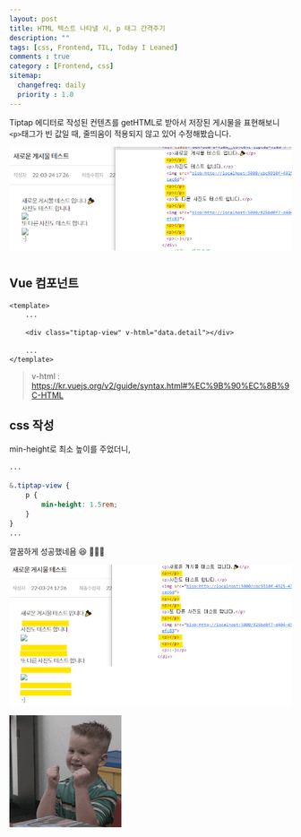 ```yaml
---
layout: post
title: HTML 텍스트 나타낼 시, p 태그 간격주기
description: ""
tags: [css, Frontend, TIL, Today I Leaned]
comments : true
category : [Frontend, css]
sitemap:
  changefreq: daily
  priority : 1.0
---
```


Tiptap 에디터로 작성된 컨텐츠를 getHTML로 받아서 저장된 게시물을 표현해보니 `<p>`태그가 빈 값일 때, 줄띄움이 적용되지 않고 있어 수정해봤습니다.

![p-spacing](/post/images/2022-03-25-html-p-spacing-1.png)

<div class="space-item-3"></div>

#


##  Vue 컴포넌트

```Vue
<template>
    ...

    <div class="tiptap-view" v-html="data.detail"></div>

    ...
</template>
```

> v-html : <https://kr.vuejs.org/v2/guide/syntax.html#%EC%9B%90%EC%8B%9C-HTML>

## css 작성

min-height로 최소 높이를 주었더니, 

```css
...

&.tiptap-view {
    p {
        min-height: 1.5rem;
    }
}
...

```

깔꿈하게 성공했네욤 😆 👏👏👏

![p-spacing](/post/images/2022-03-25-html-p-spacing-2.png)

![happy-dev](/post/images/hey/happy02.gif)
